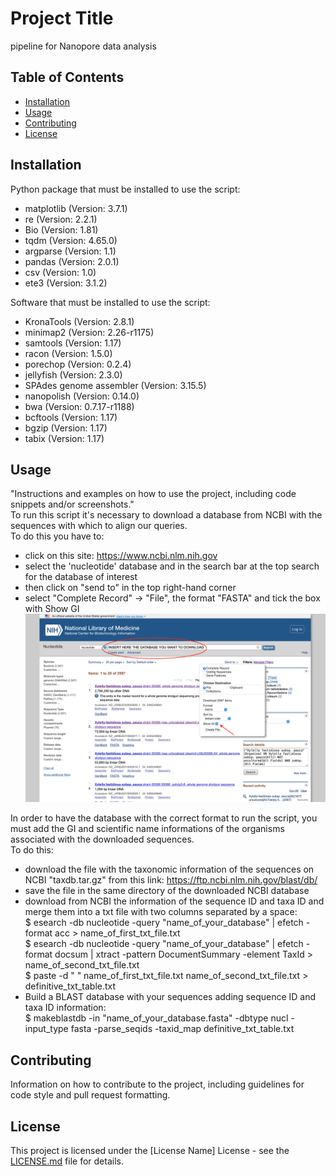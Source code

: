 # Project Title

pipeline for Nanopore data analysis

## Table of Contents

- [Installation](#installation)
- [Usage](#usage)
- [Contributing](#contributing)
- [License](#license)

## Installation

Python package that must be installed to use the script:
- matplotlib (Version: 3.7.1)
- re (Version: 2.2.1)
- Bio (Version: 1.81)
- tqdm (Version: 4.65.0)
- argparse (Version: 1.1)
- pandas (Version: 2.0.1)
- csv (Version: 1.0)
- ete3 (Version: 3.1.2)  

Software that must be installed to use the script:  
- KronaTools (Version: 2.8.1)
- minimap2 (Version: 2.26-r1175)
- samtools (Version: 1.17)
- racon (Version: 1.5.0)
- porechop (Version: 0.2.4)
- jellyfish (Version: 2.3.0)
- SPAdes genome assembler (Version: 3.15.5)
- nanopolish (Version: 0.14.0)
- bwa (Version: 0.7.17-r1188)
- bcftools (Version: 1.17)
- bgzip (Version: 1.17)
- tabix (Version: 1.17)

## Usage

"Instructions and examples on how to use the project, including code snippets and/or screenshots."  
To run this script it's necessary to download a database from NCBI with the sequences with which to align our queries.  
To do this you have to: 
- click on this site: https://www.ncbi.nlm.nih.gov
- select the 'nucleotide' database and in the search bar at the top search for the database of interest
- then click on "send to" in the top right-hand corner
- select "Complete Record" -> "File", the format "FASTA" and tick the box with Show GI
![example: HOW TO DOWNLOAD NCBI DATABASES](https://github.com/dani-julian/Sapienza_environmetal_biology_Valeria/blob/869202326a3aefd852e83987837cbd2708a0bbad/example_NCBI.png)  

In order to have the database with the correct format to run the script, you must add the GI and scientific name informations of the organisms associated with the downloaded sequences.  
To do this:
- download the file with the taxonomic information of the sequences on NCBI "taxdb.tar.gz" from this link: https://ftp.ncbi.nlm.nih.gov/blast/db/
- save the file in the same directory of the downloaded NCBI database
- download from NCBI the information of the sequence ID and taxa ID and merge them into a txt file with two columns separated by a space:  
$ esearch -db nucleotide -query "name_of_your_database" | efetch -format acc > name_of_first_txt_file.txt  
$ esearch -db nucleotide -query "name_of_your_database" | efetch -format docsum | xtract -pattern DocumentSummary -element TaxId > name_of_second_txt_file.txt  
$ paste -d " " name_of_first_txt_file.txt name_of_second_txt_file.txt > definitive_txt_table.txt
- Build a BLAST database with your sequences adding sequence ID and taxa ID information:  
$ makeblastdb -in "name_of_your_database.fasta" -dbtype nucl -input_type fasta -parse_seqids -taxid_map definitive_txt_table.txt

## Contributing

Information on how to contribute to the project, including guidelines for code style and pull request formatting.

## License

This project is licensed under the [License Name] License - see the [LICENSE.md](LICENSE.md) file for details.

